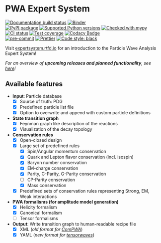 # PWA Expert System

[![Documentation build status](https://readthedocs.org/projects/expertsystem/badge/?version=latest)](https://expertsystem.readthedocs.io)
[![Binder](https://mybinder.org/badge_logo.svg)](https://mybinder.org/v2/gh/ComPWA/expertsystem/master?filepath=examples)
<br>
[![PyPI package](https://badge.fury.io/py/expertsystem.svg)](https://pypi.org/project/expertsystem)
[![Supported Python versions](https://img.shields.io/pypi/pyversions/expertsystem)](https://pypi.org/project/expertsystem)
[![Checked with mypy](http://www.mypy-lang.org/static/mypy_badge.svg)](http://mypy-lang.org)
<br>
[![CI status](https://github.com/ComPWA/expertsystem/workflows/CI/badge.svg)](https://github.com/ComPWA/expertsystem/actions?query=branch%3Amaster+workflow%3ACI)
[![Test coverage](https://codecov.io/gh/ComPWA/expertsystem/branch/master/graph/badge.svg)](https://codecov.io/gh/ComPWA/expertsystem)
[![Codacy Badge](https://api.codacy.com/project/badge/Grade/db355758fb0e4654818b85997f03e3b8)](https://www.codacy.com/gh/ComPWA/expertsystem)
<br>
[![pre-commit](https://img.shields.io/badge/pre--commit-enabled-brightgreen)](https://github.com/pre-commit/pre-commit)
[![Prettier](https://camo.githubusercontent.com/687a8ae8d15f9409617d2cc5a30292a884f6813a/68747470733a2f2f696d672e736869656c64732e696f2f62616467652f636f64655f7374796c652d70726574746965722d6666363962342e7376673f7374796c653d666c61742d737175617265)](https://prettier.io/)
[![Code style: black](https://img.shields.io/badge/code%20style-black-000000.svg)](https://github.com/psf/black)

Visit
[expertsystem.rtfd.io](https://pwa.readthedocs.io/projects/expertsystem/en/latest/)
for an introduction to the Particle Wave Analysis Expert System!

_For an overview of **upcoming releases and planned functionality**, see
[here](https://github.com/ComPWA/expertsystem/milestones?direction=asc&sort=title&state=open)!_

## Available features

- **Input**: Particle database
  - [x] Source of truth: PDG
  - [x] Predefined particle list file
  - [x] Option to overwrite and append with custom particle definitions
- **State transition graph**
  - [x] Feynman graph like description of the reactions
  - [x] Visualization of the decay topology
- **Conservation rules**
  - [x] Open-closed design
  - [x] Large set of predefined rules
    - [x] Spin/Angular momentum conservation
    - [x] Quark and Lepton flavor conservation (incl. isospin)
    - [x] Baryon number conservation
    - [x] EM-charge conservation
    - [x] Parity, C-Parity, G-Parity conservation
    - [ ] CP-Parity conservation
    - [x] Mass conservation
  - [x] Predefined sets of conservation rules representing Strong, EM, Weak
        interactions
- **PWA formalisms (for amplitude model generation)**
  - [x] Helicity formalism
  - [x] Canonical formalism
  - [ ] Tensor formalisms
- **Output**: Write transition graph to human-readable recipe file
  - [x] XML (_old format for [ComPWA](https://compwa.github.io/)_)
  - [x] YAML (_new format for
        [tensorwaves](https://pwa.readthedocs.io/projects/tensorwaves/en/latest)_)
